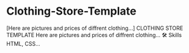 # Clothing-Store-Template
 [Here are pictures and prices of diffrent clothing...]
CLOTHING STORE TEMPLATE
Here are pictures and prices of diffrent clothing...
🛠 Skills
HTML, CSS...
